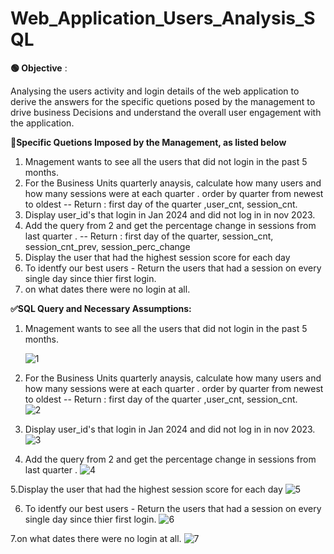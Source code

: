 # Web_Application_Users_Analysis_SQL

**🟢 Objective** : 

Analysing the users activity and login details of the web application to derive the answers for the specific quetions posed by the management to drive business Decisions and understand the overall user engagement with the application.

**🌱Specific Quetions Imposed by the Management, as listed below**

1. Mnagement wants to see all the users that did not login in the past 5 months.
2. For the Business Units quarterly anaysis, calculate how many users and how many sessions were at each quarter . order by quarter from newest to oldest
-- Return : first day of the quarter ,user_cnt, session_cnt.
3. Display user_id's that login in Jan 2024 and did not log in in nov 2023.
4. Add the query from 2 and get the percentage change in sessions from last quarter .
-- Return : first day of the quarter, session_cnt, session_cnt_prev, session_perc_change
5. Display the user that had the highest session score for each day
6. To identfy our best users - Return the users that had a session on every single day since thier first login.
7. on what dates there were no login at all.

**✅SQL Query and Necessary Assumptions:**

1. Mnagement wants to see all the users that did not login in the past 5 months.

   ![1](https://github.com/user-attachments/assets/33af1580-36b8-4501-bdea-fb48789f665d)

2. For the Business Units quarterly anaysis, calculate how many users and how many sessions were at each quarter . order by quarter from newest to oldest
-- Return : first day of the quarter ,user_cnt, session_cnt.   
![2](https://github.com/user-attachments/assets/a859084f-44db-47bd-a31c-430f6cc93eb6)

3. Display user_id's that login in Jan 2024 and did not log in in nov 2023.
![3](https://github.com/user-attachments/assets/82ee30ed-2179-4016-b66e-3807d31b025c)

4. Add the query from 2 and get the percentage change in sessions from last quarter .
![4](https://github.com/user-attachments/assets/72d3d149-f59d-4dcb-a999-b09dee3ce073)

5.Display the user that had the highest session score for each day
![5](https://github.com/user-attachments/assets/15211351-0f30-447d-99d2-91c8c3f78940)

6. To identfy our best users - Return the users that had a session on every single day since thier first login.
![6](https://github.com/user-attachments/assets/36bc2a44-085b-40a9-b7b2-6a120bd365c0)

7.on what dates there were no login at all.
![7](https://github.com/user-attachments/assets/6dd29ee1-ca22-4242-8193-5bdd43835970)
   
   
   


